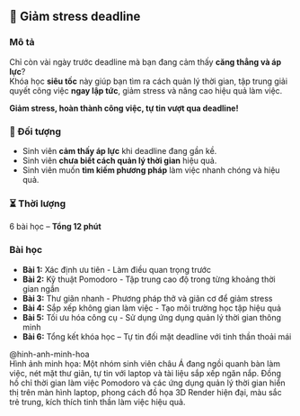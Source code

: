## 📌 Giảm stress deadline

### Mô tả  
Chỉ còn vài ngày trước deadline mà bạn đang cảm thấy **căng thẳng và áp lực**?  
Khóa học **siêu tốc** này giúp bạn tìm ra cách quản lý thời gian, tập trung giải quyết công việc **ngay lập tức**, giảm stress và nâng cao hiệu quả làm việc.  

**Giảm stress, hoàn thành công việc, tự tin vượt qua deadline!**

### 🎯 Đối tượng  
- Sinh viên **cảm thấy áp lực** khi deadline đang gần kề.  
- Sinh viên **chưa biết cách quản lý thời gian** hiệu quả.  
- Sinh viên muốn **tìm kiếm phương pháp** làm việc nhanh chóng và hiệu quả.  

### ⏳ Thời lượng  
6 bài học – **Tổng 12 phút**  

### Bài học  
- **Bài 1:** Xác định ưu tiên - Làm điều quan trọng trước  
- **Bài 2:** Kỹ thuật Pomodoro - Tập trung cao độ trong từng khoảng thời gian ngắn  
- **Bài 3:** Thư giãn nhanh - Phương pháp thở và giãn cơ để giảm stress  
- **Bài 4:** Sắp xếp không gian làm việc - Tạo môi trường học tập hiệu quả  
- **Bài 5:** Tối ưu hóa công cụ - Sử dụng ứng dụng quản lý thời gian thông minh  
- **Bài 6:** Tổng kết khóa học – Tự tin đối mặt deadline với tinh thần thoải mái  

@hinh-anh-minh-hoa  
Hình ảnh minh họa: Một nhóm sinh viên châu Á đang ngồi quanh bàn làm việc, nét mặt thư giãn, tự tin với laptop và tài liệu sắp xếp ngăn nắp. Đồng hồ chỉ thời gian làm việc Pomodoro và các ứng dụng quản lý thời gian hiển thị trên màn hình laptop, phong cách đồ họa 3D Render hiện đại, màu sắc trẻ trung, kích thích tinh thần làm việc hiệu quả.